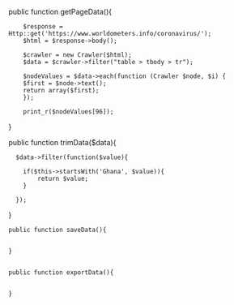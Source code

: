 
   public function getPageData(){


   		$response = Http::get('https://www.worldometers.info/coronavirus/');
		$html = $response->body();

		$crawler = new Crawler($html);
		$data = $crawler->filter("table > tbody > tr");

		$nodeValues = $data->each(function (Crawler $node, $i) {
		$first = $node->text();
		return array($first);
		});
		
		print_r($nodeValues[96]);

   }


   public function trimData($data){

   	  $data->filter(function($value){

   	  	if($this->startsWith('Ghana', $value)){
   	  		return $value;
   	  	}

   	  });
   		
   }


 	public function saveData(){


 	}


 	public function exportData(){


 	}
